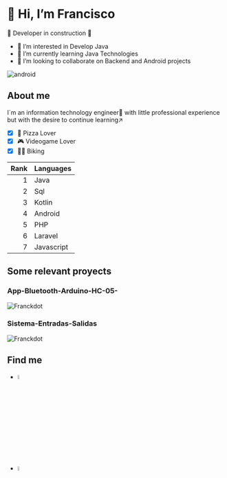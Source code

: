 # 👋 Hi, I’m Francisco

:construction: Developer in construction :construction:
- 👀 I’m interested in Develop Java
- 🌱 I’m currently learning Java Technologies
- 💞️ I’m looking to collaborate on Backend and Android projects
      
![android](https://img.shields.io/badge/Android-3DDC84?style=for-the-badge&logo=android&logoColor=white)
<!---
Franck-dot/Franck-dot is a ✨ special ✨ repository because its `README.md` (this file) appears on your GitHub profile.
You can click the Preview link to take a look at your changes.
--->
## About me

I´m an information technology engineer🧔 with little professional experience but with the desire to continue learning↗️

- [X] 🍕 Pizza Lover
- [X] 🎮 Videogame Lover
- [X] :biking_man: Biking

| Rank | Languages |
|-----:|-----------|
|     1| Java      |
|     2| Sql       |
|     3| Kotlin    |
|     4| Android   |
|     5| PHP       |
|     6| Laravel   |
|     7| Javascript|

## Some relevant proyects

### App-Bluetooth-Arduino-HC-05-

![[Franckdot](https://github.com/Franckdot/App-Bluetooth-Arduino-HC-05-)](https://user-images.githubusercontent.com/77824752/211383931-d5f360ab-3dec-4f0a-894c-15f249dd6899.png)

### Sistema-Entradas-Salidas

![[Franckdot](https://github.com/Franckdot/Sistema-Entradas-Salidas)](https://th.bing.com/th/id/OIP.RFJu3zLebtfb7SY_lKA2cAHaD8?rs=1&pid=ImgDetMain)

## Find me

- <a href="https://www.linkedin.com/in/francisco-javier-carmona-olvera-2ba02b1b4/"><img src="https://th.bing.com/th/id/R.6a00108c894dd208736200749d4c5e18?rik=GT%2bEpStWTQuiQg&riu=http%3a%2f%2fpngimg.com%2fuploads%2flinkedIn%2flinkedIn_PNG2.png&ehk=%2ffsHJQXHxQd4eH9UxRgWl%2b1VJIjnAKSjlq8mpK%2fOyrg%3d&risl=&pid=ImgRaw&r=0"  style="height: 5%; width:5%;"></a>

- <a href="https://github.com/Franckdot"><img src="https://pngimg.com/uploads/github/github_PNG78.png"  style="height: 5%; width:5%;"></a>
